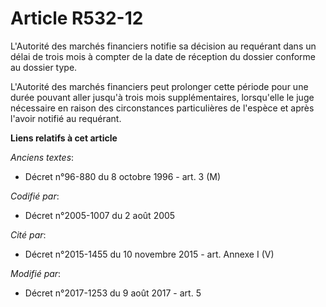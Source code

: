 # Article R532-12

L'Autorité des marchés financiers notifie sa décision au requérant dans un délai de trois mois à compter de la date de
réception du dossier conforme au dossier type.

L'Autorité des marchés financiers peut prolonger cette période pour une durée pouvant aller jusqu'à trois mois
supplémentaires, lorsqu'elle le juge nécessaire en raison des circonstances particulières de l'espèce et après l'avoir
notifié au requérant.

**Liens relatifs à cet article**

_Anciens textes_:

  - Décret n°96-880 du 8 octobre 1996 - art. 3 (M)

_Codifié par_:

  - Décret n°2005-1007 du 2 août 2005

_Cité par_:

  - Décret n°2015-1455 du 10 novembre 2015 - art. Annexe I (V)

_Modifié par_:

  - Décret n°2017-1253 du 9 août 2017 - art. 5

